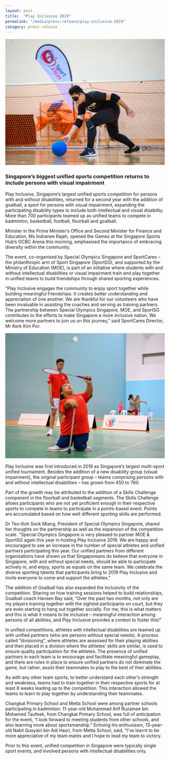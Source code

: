 ```yaml
---
layout: post
title:  "Play Inclusive 2019"
permalink: "/media/press-release/play-inclusive-2019"
category: press release
---
```


![Play Inclusive 2019](/images/Play_Inclusive_2019.jpg)

### Singapore’s biggest unified sports competition returns to include persons with visual impairment

Play Inclusive, Singapore’s largest unified sports competition for persons with and without disabilities, returned for a second year with the addition of goalball, a sport for persons with visual impairment, expanding the participating disability types to include both intellectual and visual disability. More than 700 participants teamed up as unified teams to compete in badminton, basketball, football, floorball and goalball.

Minister in the Prime Minister’s Office and Second Minister for Finance and Education, Ms Indranee Rajah, opened the Games at the Singapore Sports Hub’s OCBC Arena this morning, emphasised the importance of embracing diversity within the community. 

The event, co-organised by Special Olympics Singapore and SportCares – the philanthropic arm of Sport Singapore (SportSG), and supported by the Ministry of Education (MOE), is part of an initiative where students with and without intellectual disabilities or visual impairment train and play together in unified teams to build friendships through shared sporting experiences. 

“Play Inclusive engages the community to enjoy sport together while building meaningful friendships. It creates better understanding and appreciation of one another. We are thankful for our volunteers who have been invaluable in assisting the coaches and serving as training partners. The partnership between Special Olympics Singapore, MOE, and SportSG contributes to the efforts to make Singapore a more inclusive nation. We welcome more partners to join us on this journey,” said SportCares Director, Mr Kerk Kim Por.

![Play Inclusive Badminton](/images/Play_Inclusive_2019_2.jpg)

Play Inclusive was first introduced in 2018 as Singapore’s largest multi-sport unified tournament. Besides the addition of a new disability group (visual impairment), the original participant group – teams comprising persons with and without intellectual disabilities – has grown from 450 to 760. 

Part of the growth may be attributed to the addition of a Skills Challenge component in the floorball and basketball segments. The Skills Challenge allows participants who are not yet proficient enough in their respective sports to compete in teams to participate in a points-based event.  Points are accumulated based on how well different sporting skills are performed.

Dr Teo-Koh Sock Miang, President of Special Olympics Singapore, shared her thoughts on the partnership as well as the expansion of the competition scale. 
"Special Olympics Singapore is very pleased to partner MOE & SportSG again this year in hosting Play Inclusive 2019. We are happy and encouraged to see an increase in the number of special athletes and unified partners participating this year. Our unified partners from different organisations have shown us that Singaporeans do believe that everyone in Singapore, with and without special needs, should be able to participate actively in, and enjoy, sports as equals on the same team.  We celebrate the diverse sporting talents that participants bring to 2019 Play Inclusive and invite everyone to come and support the athletes."

The addition of Goalball has also expanded the inclusivity of the competition. Sharing on how training sessions helped to build relationships, Goalball coach Hansen Bay said, “Over the past two months, not only are my players training together with the sighted participants on court, but they are even starting to hang out together socially. For me, this is what matters and this is what it means to be inclusive – meaningful interaction among persons of all abilities, and Play Inclusive provides a context to foster this!”

In unified competitions, athletes with intellectual disabilities are teamed up with unified partners (who are persons without special needs). A process called “divisioning”, where athletes are assessed for their playing abilities and then placed in a division where the athletes’ skills are similar, is used to ensure quality participation for the athletes. The presence of unified partners in each team is to encourage and facilitate meaningful gameplay, and there are rules in place to ensure unified partners do not dominate the game, but rather, assist their teammates to play to the best of their abilities. 

As with any other team sports, to better understand each other’s strength and weakness, teams had to train together in their respective sports for at least 8 weeks leading up to the competition. This interaction allowed the teams to learn to play together by understanding their teammates.

Changkat Primary School and Metta School were among partner schools participating in badminton. 11-year-old Muhammad Arif Ruzainee bin Mohamed Taufeek, from Changkat Primary School, was full of anticipation for the event, “I look forward to meeting students from other schools, and also learning more about sportsmanship.” Echoing his enthusiasm, 13-year-old Nabil Qusyairi bin Adi Hasri, from Metta School, said, “I've learnt to be more appreciative of my team mates and I hope to lead my team to victory.

Prior to this event, unified competition in Singapore were typically single sport events, and involved persons with intellectual disabilities only.



